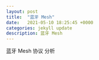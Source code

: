 ```yaml
---
layout: post
title:  "蓝牙 Mesh"
date:   2021-05-10 18:25:45 +0000
categories: jekyll update
description: 蓝牙 Mesh
---
```


蓝牙 Mesh 协议 分析